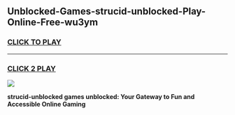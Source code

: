 
## Unblocked-Games-strucid-unblocked-Play-Online-Free-wu3ym
<h3>
<a href="https://premium76.site?title=strucid-unblocked&ref=26A">CLICK TO PLAY</a></h3>
<hr>

<h3>
<a href="https://premium76.site?title=strucid-unblocked&ref=26A">CLICK 2 PLAY</a>
  
</h3>

<a href="https://premium76.site?title=strucid-unblocked&ref=26A"><img src="https://clearcache.store/games.png"></a>


**strucid-unblocked games unblocked: Your Gateway to Fun and Accessible Online Gaming**
